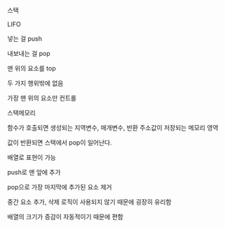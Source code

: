 스택

LIFO

넣는 걸 push 

내보내는 걸 pop

맨 위의 요소를 top



두 가지 행위밖에 없음

가장 맨 위의 요소만 컨트롤



스택메모리

함수가 호출되면 생성되는 지역변수, 매개변수, 반환 주소값이 저장되는 메모리 영역

값이 반환되면 스택에서 pop이 일어난다.





배열로 표현이 가능

push로 맨 앞에 추가

pop으로 가장 마지막에 추가된 요소 제거

중간 요소 추가, 삭제 로직이 사용되지 않기 때문에 굉장히 유리함

배열의 크기가 증감이 자동적이기 때문에 편함

